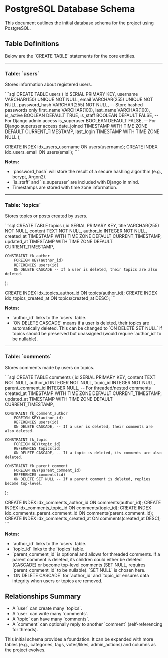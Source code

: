 # PostgreSQL Database Schema

This document outlines the initial database schema for the project using PostgreSQL.

## Table Definitions

Below are the \`CREATE TABLE\` statements for the core entities.

---

### Table: \`users\`

Stores information about registered users.

\`\`\`sql
CREATE TABLE users (
    id SERIAL PRIMARY KEY,
    username VARCHAR(150) UNIQUE NOT NULL,
    email VARCHAR(255) UNIQUE NOT NULL,
    password_hash VARCHAR(255) NOT NULL, -- Store hashed passwords only
    first_name VARCHAR(100),
    last_name VARCHAR(100),
    is_active BOOLEAN DEFAULT TRUE,
    is_staff BOOLEAN DEFAULT FALSE,      -- For Django admin access
    is_superuser BOOLEAN DEFAULT FALSE,  -- For Django superuser access
    date_joined TIMESTAMP WITH TIME ZONE DEFAULT CURRENT_TIMESTAMP,
    last_login TIMESTAMP WITH TIME ZONE NULL
);

CREATE INDEX idx_users_username ON users(username);
CREATE INDEX idx_users_email ON users(email);
\`\`\`

**Notes:**
*   \`password_hash\` will store the result of a secure hashing algorithm (e.g., bcrypt, Argon2).
*   \`is_staff\` and \`is_superuser\` are included with Django in mind.
*   Timestamps are stored with time zone information.

---

### Table: \`topics\`

Stores topics or posts created by users.

\`\`\`sql
CREATE TABLE topics (
    id SERIAL PRIMARY KEY,
    title VARCHAR(255) NOT NULL,
    content TEXT NOT NULL,
    author_id INTEGER NOT NULL,
    created_at TIMESTAMP WITH TIME ZONE DEFAULT CURRENT_TIMESTAMP,
    updated_at TIMESTAMP WITH TIME ZONE DEFAULT CURRENT_TIMESTAMP,

    CONSTRAINT fk_author
        FOREIGN KEY(author_id)
        REFERENCES users(id)
        ON DELETE CASCADE -- If a user is deleted, their topics are also deleted.
);

CREATE INDEX idx_topics_author_id ON topics(author_id);
CREATE INDEX idx_topics_created_at ON topics(created_at DESC);
\`\`\`

**Notes:**
*   \`author_id\` links to the \`users\` table.
*   \`ON DELETE CASCADE\` means if a user is deleted, their topics are automatically deleted. This can be changed to \`ON DELETE SET NULL\` if topics should be preserved but unassigned (would require \`author_id\` to be nullable).

---

### Table: \`comments\`

Stores comments made by users on topics.

\`\`\`sql
CREATE TABLE comments (
    id SERIAL PRIMARY KEY,
    content TEXT NOT NULL,
    author_id INTEGER NOT NULL,
    topic_id INTEGER NOT NULL,
    parent_comment_id INTEGER NULL, -- For threaded/nested comments
    created_at TIMESTAMP WITH TIME ZONE DEFAULT CURRENT_TIMESTAMP,
    updated_at TIMESTAMP WITH TIME ZONE DEFAULT CURRENT_TIMESTAMP,

    CONSTRAINT fk_comment_author
        FOREIGN KEY(author_id)
        REFERENCES users(id)
        ON DELETE CASCADE, -- If a user is deleted, their comments are also deleted.

    CONSTRAINT fk_topic
        FOREIGN KEY(topic_id)
        REFERENCES topics(id)
        ON DELETE CASCADE, -- If a topic is deleted, its comments are also deleted.

    CONSTRAINT fk_parent_comment
        FOREIGN KEY(parent_comment_id)
        REFERENCES comments(id)
        ON DELETE SET NULL -- If a parent comment is deleted, replies become top-level.
);

CREATE INDEX idx_comments_author_id ON comments(author_id);
CREATE INDEX idx_comments_topic_id ON comments(topic_id);
CREATE INDEX idx_comments_parent_comment_id ON comments(parent_comment_id);
CREATE INDEX idx_comments_created_at ON comments(created_at DESC);
\`\`\`

**Notes:**
*   \`author_id\` links to the \`users\` table.
*   \`topic_id\` links to the \`topics\` table.
*   \`parent_comment_id\` is optional and allows for threaded comments. If a parent comment is deleted, its children could either be deleted (CASCADE) or become top-level comments (SET NULL, requires \`parent_comment_id\` to be nullable). \`SET NULL\` is chosen here.
*   \`ON DELETE CASCADE\` for \`author_id\` and \`topic_id\` ensures data integrity when users or topics are removed.

## Relationships Summary

*   A \`user\` can create many \`topics\`.
*   A \`user\` can write many \`comments\`.
*   A \`topic\` can have many \`comments\`.
*   A \`comment\` can optionally reply to another \`comment\` (self-referencing for threads).

This initial schema provides a foundation. It can be expanded with more tables (e.g., categories, tags, votes/likes, admin_actions) and columns as the project evolves.
